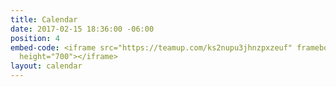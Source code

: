 ```yaml
---
title: Calendar
date: 2017-02-15 18:36:00 -06:00
position: 4
embed-code: <iframe src="https://teamup.com/ks2nupu3jhnzpxzeuf" frameborder="0" width="100%"
  height="700"></iframe>
layout: calendar
---
```


